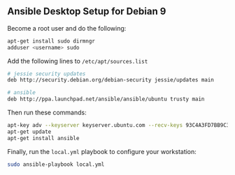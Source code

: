 ## Ansible Desktop Setup for Debian 9

Become a root user and do the following:

```bash
apt-get install sudo dirmngr
adduser <username> sudo
```

Add the following lines to `/etc/apt/sources.list`

```bash
# jessie security updates
deb http://security.debian.org/debian-security jessie/updates main

# ansible
deb http://ppa.launchpad.net/ansible/ansible/ubuntu trusty main
```

Then run these commands:

```bash
apt-key adv --keyserver keyserver.ubuntu.com --recv-keys 93C4A3FD7BB9C367
apt-get update
apt-get install ansible
```

Finally, run the `local.yml` playbook to configure your workstation:

```bash
sudo ansible-playbook local.yml
```

